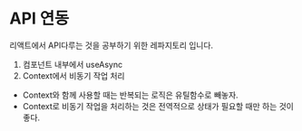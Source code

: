 # API 연동

리액트에서 API다루는 것을 공부하기 위한 레파지토리 입니다.

1. 컴포넌트 내부에서 useAsync
2. Context에서 비동기 작업 처리
 - Context와 함께 사용할 때는 반복되는 로직은 유틸함수로 빼놓자.
 - Context로 비동기 작업을 처리하는 것은 전역적으로 상태가 필요할 때만 하는 것이 좋다.